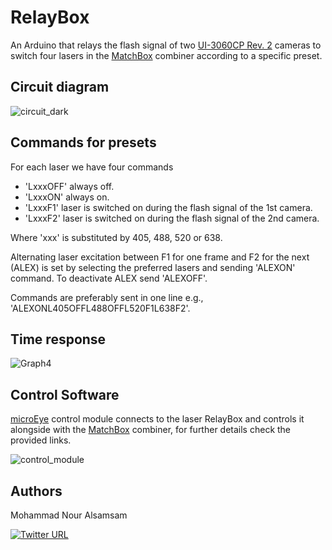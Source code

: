 # RelayBox
An Arduino that relays the flash signal of two [UI-3060CP Rev. 2](https://en.ids-imaging.com/store/products/cameras/ui-3060cp-rev-2.html) cameras to switch four lasers in the [MatchBox](https://integratedoptics.com/products/wavelength-combiners) combiner according to a specific preset.  

## Circuit diagram 

![circuit_dark](https://user-images.githubusercontent.com/89871015/135931417-3c83f831-b0a0-4b80-b9c6-8fe5e52b098b.png)

## Commands for presets

For each laser we have four commands
- 'LxxxOFF' always off.
- 'LxxxON' always on.
- 'LxxxF1' laser is switched on during the flash signal of the 1st camera.
- 'LxxxF2' laser is switched on during the flash signal of the 2nd camera.

Where 'xxx' is substituted by 405, 488, 520 or 638.

Alternating laser excitation between F1 for one frame and F2 for the next (ALEX) is set by selecting the preferred lasers and sending 'ALEXON' command. To deactivate ALEX send 'ALEXOFF'.

Commands are preferably sent in one line e.g., 'ALEXONL405OFFL488OFFL520F1L638F2'.

## Time response

![Graph4](https://user-images.githubusercontent.com/89871015/135933223-2a2900b8-f8c8-4a3a-90d9-00d694d6346f.png)

## Control Software

[microEye](https://github.com/samhitech/microEye) control module connects to the laser RelayBox and controls it alongside with the [MatchBox](https://integratedoptics.com/products/wavelength-combiners) combiner, for further details check the provided links.

![control_module](https://user-images.githubusercontent.com/89871015/135933716-c1456b9d-7e30-4573-9c32-8c28db2187ae.png)

## Authors

Mohammad Nour Alsamsam

[![Twitter URL](https://img.shields.io/twitter/url/https/twitter.com/samhightech.svg?style=social&label=Follow%20%40samhightech)](https://twitter.com/samhightech)
    
